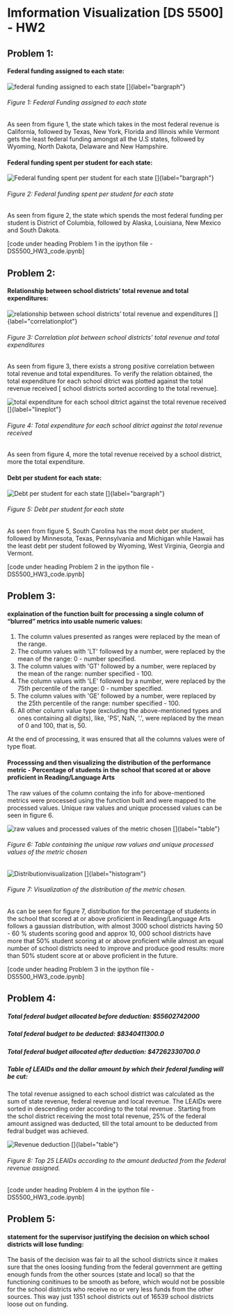 # Imformation Visualization [DS 5500] - HW2

## Problem 1:

#### Federal funding assigned to each state:

![federal funding assigned to each state []{label="bargraph"}](solution_figures/Q1_FFPS.png)
###### Figure 1: Federal Funding assigned to each state

As seen from figure 1, the state which takes in the most federal revenue is California, followed by Texas, New York, Florida and Illinois while Vermont gets the least federal funding amongst all the U.S states, followed by Wyoming, North Dakota, Delaware and New Hampshire.

#### Federal funding spent per student for each state:

![Federal funding spent per student for each state []{label="bargraph"}](solution_figures/Q1_FFPSPS.png)
###### Figure 2: Federal funding spent per student for each state

As seen from figure 2, the state which spends the most federal funding per student is District of Columbia, followed by Alaska, Louisiana, New Mexico and South Dakota.

[code under heading Problem 1 in the ipython file - DS5500_HW3_code.ipynb]

## Problem 2:

#### Relationship between school districts’ total revenue and total expenditures:

![relationship between school districts’ total revenue and expenditures []{label="correlationplot"}](solution_figures/Q2_correlation.png)
###### Figure 3: Correlation plot between school districts’ total revenue and total expenditures

As seen from figure 3, there exists a strong positive correlation between total revenue and total expenditures. To verify the relation obtained, the total expenditure for each school ditrict was plotted against the total revenue received [ school districts sorted according to the total revenue].

![total expenditure for each school ditrict against the total revenue received  []{label="lineplot"}](solution_figures/Q2_relationship.png)
###### Figure 4: Total expenditure for each school ditrict against the total revenue received 

As seen from figure 4, more the total revenue received by a school district, more the total expenditure.

#### Debt per student for each state:

![Debt per student for each state []{label="bargraph"}](solution_figures/Q2_DPSFS.png)
###### Figure 5:  Debt per student for each state

As seen from figure 5, South Carolina has the most debt per student, followed by Minnesota, Texas, Pennsylvania and Michigan while Hawaii has the least debt per student followed by Wyoming, West Virginia, Georgia and Vermont.

[code under heading Problem 2 in the ipython file - DS5500_HW3_code.ipynb]

## Problem 3:

#### explaination of the function built for processing a single column of “blurred” metrics into usable numeric values:

1) The column values presented as ranges were replaced by the mean of the range.
2) The column values with 'LT' followed by a number, were replaced by the mean of the range: 0 - number specified.
3) The column values with 'GT' followed by a number, were replaced by the mean of the range: number specified - 100.
4) The column values with 'LE' followed by a number, were replaced by the  75th percentile of the range: 0 - number specified.
4) The column values with 'GE' followed by a number, were replaced by the  25th percentile of the range: number specified - 100.
5) All other column value type (excluding the above-mentioned types and ones containing all digits), like, 'PS', NaN, '.', were replaced by the mean of 0 and 100, that is, 50.

At the end of processing, it was ensured that all the columns values were of type float.

#### Processsing and then visualizing the distribution of the performance metric - Percentage of students in the school that scored at or above proficient in Reading/Language Arts

The raw values of the column containg the info for above-mentioned metrics were processed using the function built and were mapped to the processed values. Unique raw values and unique processed values can be seen in figure 6.

![raw values and processed values of the metric chosen []{label="table"}](solution_figures/Q3_value_table.png)
###### Figure 6:  Table containing the unique raw values and unique processed values of the metric chosen

![Distributionvisualization []{label="histogram"}](solution_figures/Q3_distribution.png)
###### Figure 7:  Visualization of the distribution of the metric chosen.

As can be seen for figure 7, distribution for the percentage of students in the school that scored at or above proficient in Reading/Language Arts follows a gaussian distribution, with almost 3000 school districts having 50 - 60 % students scoring good and approx 10, 000 school districts have more that 50% student scoring at or above proficient while almost an equal number of school districts need to improve and produce good results: more than 50% student score at or above proficient in the future.

[code under heading Problem 3 in the ipython file - DS5500_HW3_code.ipynb]

## Problem 4:

##### Total federal budget allocated before deduction: $55602742000
##### Total federal budget to be deducted: $8340411300.0
##### Total federal budget allocated after deduction: $47262330700.0

##### Table of LEAIDs and the dollar amount by which their federal funding will be cut:

The total revenue assigned to each school district was calculated as the sum of state revenue, federal revenue and local revenue. The LEAIDs were sorted in descending order according to the total revenue . Starting from the schol district receiving the most total revenue, 25% of the federal amount assigned was deducted, till the total amount to be deducted from fedral budget was achieved.

![Revenue deduction []{label="table"}](solution_figures/Q4_revenue_table.png)
###### Figure 8:  Top 25 LEAIDs according to the amount deducted from the federal revenue assigned.

[code under heading Problem 4 in the ipython file - DS5500_HW3_code.ipynb]

## Problem 5:

#### statement for the supervisor justifying the decision on which school districts will lose funding:

The basis of the decision was fair to all the school districts since it makes sure that the ones loosing funding from the federal government are getting enough funds from the other sources (state and local) so that the functioning conitinues to be smooth as before, which would not be possible for the school districts who receive no or very less funds from the other sources. This way just 1351 school districts out of 16539 school districts loose out on funding. 
